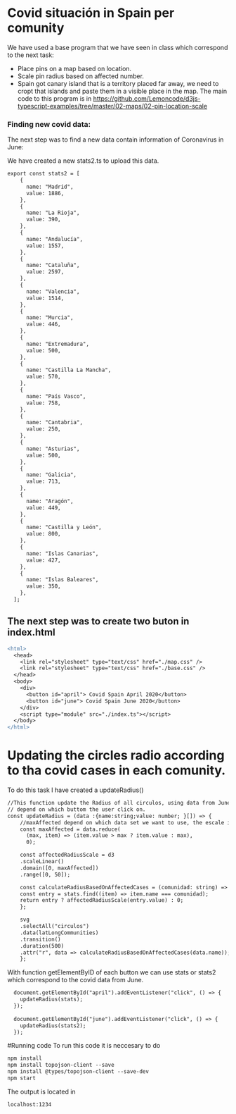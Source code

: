 # Covid situación in Spain per comunity
We have used a base program that we have seen in class which correspond to the next task:

- Place pins on a map based on location.
- Scale pin radius based on affected number.
- Spain got canary island that is a territory placed far away, we need to cropt that islands and paste them in a visible  place in the map.
The main code to this program is in https://github.com/Lemoncode/d3js-typescript-examples/tree/master/02-maps/02-pin-location-scale 

### Finding new covid data:
The next step was to find a new data contain information of Coronavirus in June:

We have created a new stats2.ts to upload this data.

```diff
export const stats2 = [
    {
      name: "Madrid",
      value: 1886,
    },
    {
      name: "La Rioja",
      value: 390,
    },
    {
      name: "Andalucía",
      value: 1557,
    },
    {
      name: "Cataluña",
      value: 2597,
    },
    {
      name: "Valencia",
      value: 1514,
    },
    {
      name: "Murcia",
      value: 446,
    },
    {
      name: "Extremadura",
      value: 500,
    },
    {
      name: "Castilla La Mancha",
      value: 570,
    },
    {
      name: "País Vasco",
      value: 758,
    },
    {
      name: "Cantabria",
      value: 250,
    },
    {
      name: "Asturias",
      value: 500,
    },
    {
      name: "Galicia",
      value: 713,
    },
    {
      name: "Aragón",
      value: 449,
    },
    {
      name: "Castilla y León",
      value: 800,
    },
    {
      name: "Islas Canarias",
      value: 427,
    },
    {
      name: "Islas Baleares",
      value: 350,
    },
  ];
```

## The next step was to create two buton in index.html
```diff
<html>
  <head>
    <link rel="stylesheet" type="text/css" href="./map.css" />
    <link rel="stylesheet" type="text/css" href="./base.css" />
  </head>
  <body>
    <div>
      <button id="april"> Covid Spain April 2020</button>
      <button id="june"> Covid Spain June 2020</button>
    </div>
    <script type="module" src="./index.ts"></script>
  </body>
</html>
```

# Updating the circles radio according to tha covid cases in each comunity.
To do this task I have created a updateRadius()
```diff
//This function update the Radius of all circulos, using data from June or April
// depend on which buttom the user click on.
const updateRadius = (data :{name:string;value: number; }[]) => {  
    //maxAffected depend on which data set we want to use, the escale is different
    const maxAffected = data.reduce(
      (max, item) => (item.value > max ? item.value : max),
      0);

    const affectedRadiusScale = d3
    .scaleLinear()
    .domain([0, maxAffected])
    .range([0, 50]);

    const calculateRadiusBasedOnAffectedCases = (comunidad: string) => {
    const entry = stats.find((item) => item.name === comunidad);
    return entry ? affectedRadiusScale(entry.value) : 0;
    };

    svg
    .selectAll("circulos")
    .data(latLongCommunities) 
    .transition()
    .duration(500)
    .attr("r", data => calculateRadiusBasedOnAffectedCases(data.name));
    };
 ```
With function getElementByID of each button we can use stats or stats2 which correspond to the covid data from June.


```diff
  document.getElementById("april").addEventListener("click", () => {
    updateRadius(stats);
  });
  
  document.getElementById("june").addEventListener("click", () => {
    updateRadius(stats2);
  });
```

#Running code
To run this code it is neccesary to do
```diff
npm install
npm install topojson-client --save
npm install @types/topojson-client --save-dev
npm start
```
The output is located in 
```diff
localhost:1234
```
